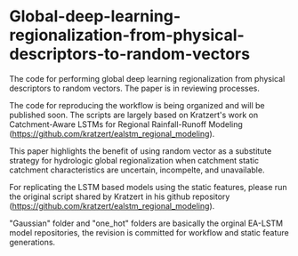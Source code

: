 # Global-deep-learning-regionalization-from-physical-descriptors-to-random-vectors
The code for performing global deep learning regionalization from physical descriptors to random vectors. The paper is in reviewing processes. 

The code for reproducing the workflow is being organized and will be published soon. The scripts are largely based on Kratzert's work on Catchment-Aware LSTMs for Regional Rainfall-Runoff Modeling (https://github.com/kratzert/ealstm_regional_modeling). 

This paper highlights the benefit of using random vector as a substitute strategy for hydrologic global regionalization when catchment static catchment characteristics are uncertain, incompelte, and unavailable. 

For replicating the LSTM based models using the static features, please run the original script shared by Kratzert in his github repository (https://github.com/kratzert/ealstm_regional_modeling). 

"Gaussian" folder and "one_hot" folders are basically the orginal EA-LSTM model repositories, the revision is committed for workflow and static feature generations. 
